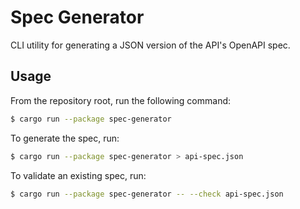 # Spec Generator

CLI utility for generating a JSON version of the API's OpenAPI spec.

## Usage

From the repository root, run the following command:

```sh
$ cargo run --package spec-generator
```

To generate the spec, run:

```sh
$ cargo run --package spec-generator > api-spec.json
```

To validate an existing spec, run:

```sh
$ cargo run --package spec-generator -- --check api-spec.json
```
